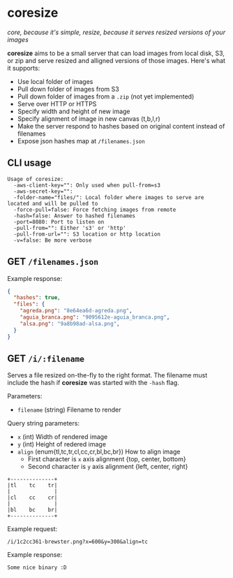 # coresize

_core, because it's simple, resize, because it serves resized versions of your images_

**coresize** aims to be a small server that can load images from local disk, S3,
or zip and serve resized and alligned versions of those images. Here's what it supports:

- Use local folder of images
- Pull down folder of images from S3
- Pull down folder of images from a `.zip` (not yet implemented)
- Serve over HTTP or HTTPS
- Specify width and height of new image
- Specify alignment of image in new canvas (t,b,l,r)
- Make the server respond to hashes based on original content instead of filenames
- Expose json hashes map at `/filenames.json`

## CLI usage

```
Usage of coresize:
  -aws-client-key="": Only used when pull-from=s3
  -aws-secret-key="":
  -folder-name="files/": Local folder where images to serve are located and will be pulled to
  -force-pull=false: Force fetching images from remote
  -hash=false: Answer to hashed filenames
  -port=8080: Port to listen on
  -pull-from="": Either 's3' or 'http'
  -pull-from-url="": S3 location or http location
  -v=false: Be more verbose
```

## GET `/filenames.json`

Example response:

```json
{
  "hashes": true,
  "files": {
    "agreda.png": "8e64ea6d-agreda.png",
    "aguia_branca.png": "9095612e-aguia_branca.png",
    "alsa.png": "9a8b98ad-alsa.png",
  }
}
```

## GET `/i/:filename`

Serves a file resized on-the-fly to the right format. The filename must include the hash if **coresize** was started with the `-hash` flag.

Parameters:

- `filename` (string) Filename to render

Query string parameters:

- `x` (int) Width of rendered image
- `y` (int) Height of redered image
- `align` (enum{tl,tc,tr,cl,cc,cr,bl,bc,br}) How to align image
  - First character is `x` axis alignment {top, center, bottom}
  - Second character is `y` axis alignment {left, center, right}

```
+--------------+
|tl    tc    tr|
|              |
|cl    cc    cr|
|              |
|bl    bc    br|
+--------------+
```

Example request:

```
/i/1c2cc361-brewster.png?x=600&y=300&align=tc
```

Example response:

```
Some nice binary :D
```
